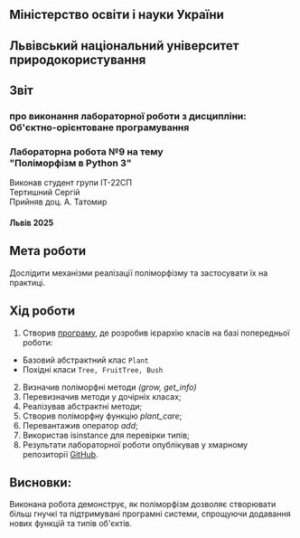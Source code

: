 ## Міністерство освіти і науки України  
## Львівський національний університет природокористування
## Звіт 
### про виконання лабораторної роботи з дисципліни: <br> Об'єктно-орієнтоване програмування 
### Лабораторна робота №9 на тему <br> "Поліморфізм в Python 3"
Виконав студент групи ІТ-22СП <br> Тертишний Сергій
<br> Прийняв доц. А. Татомир

#### Львів 2025

## Мета роботи 
Дослідити механізми реалізації поліморфізму та застосувати їх на практиці.

## Хід роботи
1. Створив [програму](polymorphism.py), де розробив ієрархію класів на базі попередньої роботи:
- Базовий абстрактний клас `Plant`
- Похідні класи `Tree, FruitTree, Bush`
2. Визначив поліморфні методи *(grow, get_info)*
3. Перевизначив методи у дочірніх класах;
4. Реалізував абстрактні методи;
5. Створив поліморфну функцію *plant_care*;
6. Перевантажив оператор *add*;
7. Використав isinstance для перевірки типів;
6. Результати лабораторної роботи опублікував у хмарному репозиторії [GitHub](https://github.com/xsp1ke83/oop-it-2025/tree/master/TertishniySergii).

## Висновки: 
Виконана робота демонструє, як поліморфізм дозволяє створювати більш гнучкі та підтримувані програмні системи, спрощуючи додавання нових функцій та типів об'єктів.

